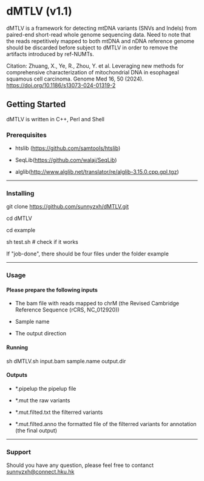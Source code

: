 # dMTLV (v1.1)
dMTLV is a framework for detecting mtDNA variants (SNVs and Indels) from paired-end short-read whole genome sequencing data. Need to note that the reads repetitively mapped to both mtDNA and nDNA reference genome should be discarded before subject to dMTLV in order to remove the artifacts introduced by ref-NUMTs.

Citation:
Zhuang, X., Ye, R., Zhou, Y. et al. Leveraging new methods for comprehensive characterization of mitochondrial DNA in esophageal squamous cell carcinoma. Genome Med 16, 50 (2024). https://doi.org/10.1186/s13073-024-01319-2

## Getting Started
dMTLV is written in C++, Perl and Shell

### Prerequisites

* htslib (https://github.com/samtools/htslib)

- SeqLib(https://github.com/walaj/SeqLib)

* alglib(http://www.alglib.net/translator/re/alglib-3.15.0.cpp.gpl.tgz)

***
### Installing

  git clone https://github.com/sunnyzxh/dMTLV.git
  
  cd dMTLV
  
  cd example
  
  sh test.sh # check if it works

If "job-done", there should be four files under the folder example

***

### Usage
#### Please prepare the following inputs

* The bam file with reads mapped to chrM (the Revised Cambridge Reference Sequence (rCRS, NC_012920))

- Sample name

* The output direction

#### Running

sh dMTLV.sh input.bam sample.name output.dir

#### Outputs

* *.pipelup the pipelup file

- *.mut the raw variants

* *.mut.filted.txt the filterred variants

- *.mut.filted.anno the formatted file of the filterred variants for annotation (the final output)

***

### Support
Should you have any question, please feel free to contanct sunnyzxh@connect.hku.hk
  
